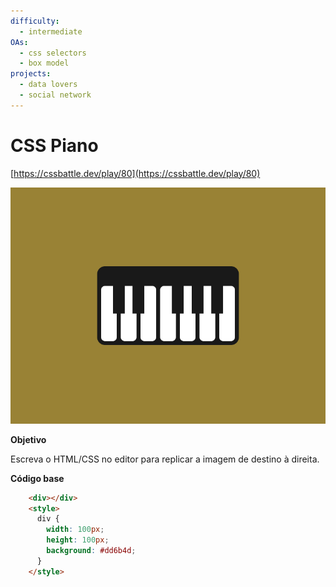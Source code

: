 ```yaml
---
difficulty:
  - intermediate
OAs:
  - css selectors
  - box model
projects:
  - data lovers
  - social network
---
```


# CSS Piano

[https://cssbattle.dev/play/80](https://cssbattle.dev/play/80)

![CSS Piano](css-piano.png)

__Objetivo__

Escreva o HTML/CSS no editor para replicar a imagem de destino à direita.

__Código base__

```html
    <div></div>
    <style>
      div {
        width: 100px;
        height: 100px;
        background: #dd6b4d;
      }
    </style>
```
